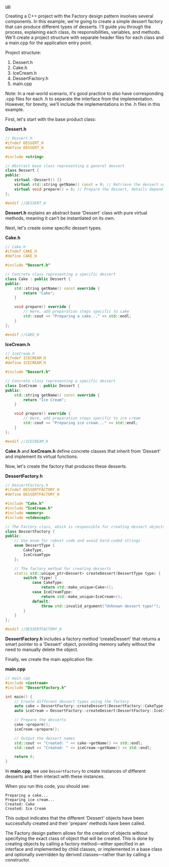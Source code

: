[up](../README.md)

Creating a C++ project with the Factory design pattern involves several components. In this example, we're going to create a simple dessert factory that can produce different types of desserts. I'll guide you through the process, explaining each class, its responsibilities, variables, and methods. We'll create a project structure with separate header files for each class and a main.cpp for the application entry point.

Project structure:
1. Dessert.h
2. Cake.h
3. IceCream.h
4. DessertFactory.h
5. main.cpp

Note: In a real-world scenario, it's good practice to also have corresponding .cpp files for each .h to separate the interface from the implementation. However, for brevity, we'll include the implementations in the .h files in this example.

First, let's start with the base product class:

**Dessert.h**
```cpp
// Dessert.h
#ifndef DESSERT_H
#define DESSERT_H

#include <string>

// Abstract base class representing a general dessert
class Dessert {
public:
    virtual ~Dessert() {}
    virtual std::string getName() const = 0; // Retrieve the dessert name
    virtual void prepare() = 0; // Prepare the dessert, details depend on the dessert type
};

#endif //DESSERT_H
```

**Dessert.h** explains an abstract base 'Dessert' class with pure virtual methods, meaning it can't be instantiated on its own.

Next, let's create some specific dessert types.

**Cake.h**
```cpp
// Cake.h
#ifndef CAKE_H
#define CAKE_H

#include "Dessert.h"

// Concrete class representing a specific dessert
class Cake : public Dessert {
public:
    std::string getName() const override {
        return "Cake";
    }

    void prepare() override {
        // Here, add preparation steps specific to cake
        std::cout << "Preparing a cake..." << std::endl;
    }
};

#endif //CAKE_H
```

**IceCream.h**
```cpp
// IceCream.h
#ifndef ICECREAM_H
#define ICECREAM_H

#include "Dessert.h"

// Concrete class representing a specific dessert
class IceCream : public Dessert {
public:
    std::string getName() const override {
        return "Ice Cream";
    }

    void prepare() override {
        // Here, add preparation steps specific to ice cream
        std::cout << "Preparing ice cream..." << std::endl;
    }
};

#endif //ICECREAM_H
```

**Cake.h** and **IceCream.h** define concrete classes that inherit from 'Dessert' and implement its virtual functions.

Now, let's create the factory that produces these desserts.

**DessertFactory.h**
```cpp
// DessertFactory.h
#ifndef DESSERTFACTORY_H
#define DESSERTFACTORY_H

#include "Cake.h"
#include "IceCream.h"
#include <memory>
#include <stdexcept>

// The Factory class, which is responsible for creating dessert objects
class DessertFactory {
public:
    // Use enum for robust code and avoid hard-coded strings
    enum DessertType {
        CakeType,
        IceCreamType
    };

    // The factory method for creating desserts
    static std::unique_ptr<Dessert> createDessert(DessertType type) {
        switch (type) {
            case CakeType: 
                return std::make_unique<Cake>();
            case IceCreamType:
                return std::make_unique<IceCream>();
            default:
                throw std::invalid_argument("Unknown dessert type!");
        }
    }
};

#endif //DESSERTFACTORY_H
```

**DessertFactory.h** includes a factory method 'createDessert' that returns a smart pointer to a 'Dessert' object, providing memory safety without the need to manually delete the object.

Finally, we create the main application file:

**main.cpp**
```cpp
// main.cpp
#include <iostream>
#include "DessertFactory.h"

int main() {
    // Create different dessert types using the factory
    auto cake = DessertFactory::createDessert(DessertFactory::CakeType);
    auto iceCream = DessertFactory::createDessert(DessertFactory::IceCreamType);

    // Prepare the desserts
    cake->prepare();
    iceCream->prepare();

    // Output the dessert names
    std::cout << "Created: " << cake->getName() << std::endl;
    std::cout << "Created: " << iceCream->getName() << std::endl;

    return 0;
}
```

In **main.cpp**, we use `DessertFactory` to create instances of different desserts and then interact with these instances.

When you run this code, you should see:
```
Preparing a cake...
Preparing ice cream...
Created: Cake
Created: Ice Cream
```

This output indicates that the different 'Dessert' objects have been successfully created and their 'prepare' methods have been called.

The Factory design pattern allows for the creation of objects without specifying the exact class of object that will be created. This is done by creating objects by calling a factory method—either specified in an interface and implemented by child classes, or implemented in a base class and optionally overridden by derived classes—rather than by calling a constructor.
